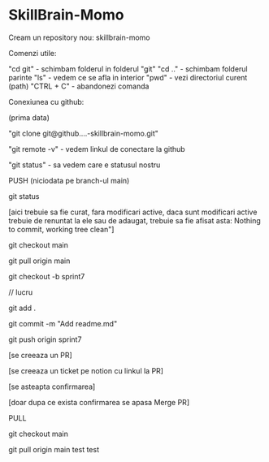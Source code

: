 # SkillBrain-Momo

Cream un repository nou: skillbrain-momo

Comenzi utile:

"cd git" - schimbam folderul in folderul "git"
"cd .." - schimbam folderul parinte
"ls" - vedem ce se afla in interior
"pwd" - vezi directoriul curent (path)
"CTRL + C" - abandonezi comanda

Conexiunea cu github:

(prima data)

"git clone git@github....-skillbrain-momo.git"

"git remote -v" - vedem linkul de conectare la github

"git status" - sa vedem care e statusul nostru

PUSH (niciodata pe branch-ul main)

git status

[aici trebuie sa fie curat, fara modificari active, daca sunt modificari active trebuie de renuntat la ele sau de adaugat, trebuie sa fie afisat asta: Nothing to commit, working tree clean"]

git checkout main

git pull origin main

git checkout -b sprint7

// lucru

git add .

git commit -m "Add readme.md"

git push origin sprint7

[se creeaza un PR]

[se creeaza un ticket pe notion cu linkul la PR]

[se asteapta confirmarea]

[doar dupa ce exista confirmarea se apasa Merge PR]

PULL

git checkout main

git pull origin main
test
test
